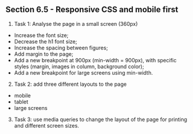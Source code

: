 ## Section 6.5 - Responsive CSS and mobile first

1. Task 1: Analyse the page in a small screen (360px) 
- Increase the font size;
- Decrease the h1 font size;
- Increase the spacing between figures;
- Add margin to the page;
- Add a new breakpoint at 900px (min-width = 900px), with specific styles (margin, images in column, background color);
- Add a new breakpoint for large screens using min-width.

2. Task 2: add three different layouts to the page
- mobile
- tablet
- large screens

3. Task 3: use media queries to change the layout of the page for printing and different screen sizes.